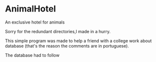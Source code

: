 # AnimalHotel
 An exclusive hotel for animals

 Sorry for the redundant directories,I made in a hurry.

 This simple program was made to help a friend with a college work about database (that's the reason the comments are in portuguese).

 The database had to follow 
